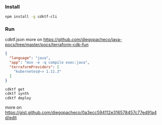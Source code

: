 ### Install
```bash
npm install -g cdktf-cli
```
### Run 
cdktf.json more on https://github.com/diegopacheco/java-pocs/tree/master/pocs/terraform-cdk-fun
```json
{
  "language": "java",
  "app": "mvn -e -q compile exec:java",
  "terraformProviders": [
    "kubernetes@~> 1.11.3"
  ]
}
```
```bash
cdktf get
cdktf synth
cdktf deploy
```

more on https://gist.github.com/diegopacheco/0a3ecc594112e316578457c77ed91a4d/edit
